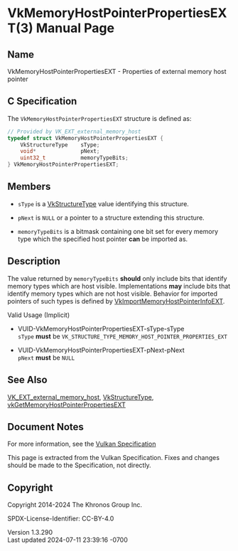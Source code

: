 # VkMemoryHostPointerPropertiesEXT(3) Manual Page

## Name

VkMemoryHostPointerPropertiesEXT - Properties of external memory host
pointer



## <a href="#_c_specification" class="anchor"></a>C Specification

The `VkMemoryHostPointerPropertiesEXT` structure is defined as:

``` c
// Provided by VK_EXT_external_memory_host
typedef struct VkMemoryHostPointerPropertiesEXT {
    VkStructureType    sType;
    void*              pNext;
    uint32_t           memoryTypeBits;
} VkMemoryHostPointerPropertiesEXT;
```

## <a href="#_members" class="anchor"></a>Members

- `sType` is a [VkStructureType](https://registry.khronos.org/vulkan/specs/1.3-extensions/man/html/VkStructureType.html) value identifying
  this structure.

- `pNext` is `NULL` or a pointer to a structure extending this
  structure.

- `memoryTypeBits` is a bitmask containing one bit set for every memory
  type which the specified host pointer **can** be imported as.

## <a href="#_description" class="anchor"></a>Description

The value returned by `memoryTypeBits` **should** only include bits that
identify memory types which are host visible. Implementations **may**
include bits that identify memory types which are not host visible.
Behavior for imported pointers of such types is defined by <a
href="https://registry.khronos.org/vulkan/specs/1.3-extensions/html/vkspec.html#host-memory-import-non-visible-type"
target="_blank" rel="noopener"></a>[VkImportMemoryHostPointerInfoEXT](https://registry.khronos.org/vulkan/specs/1.3-extensions/man/html/VkImportMemoryHostPointerInfoEXT.html).

Valid Usage (Implicit)

- <a href="#VUID-VkMemoryHostPointerPropertiesEXT-sType-sType"
  id="VUID-VkMemoryHostPointerPropertiesEXT-sType-sType"></a>
  VUID-VkMemoryHostPointerPropertiesEXT-sType-sType  
  `sType` **must** be
  `VK_STRUCTURE_TYPE_MEMORY_HOST_POINTER_PROPERTIES_EXT`

- <a href="#VUID-VkMemoryHostPointerPropertiesEXT-pNext-pNext"
  id="VUID-VkMemoryHostPointerPropertiesEXT-pNext-pNext"></a>
  VUID-VkMemoryHostPointerPropertiesEXT-pNext-pNext  
  `pNext` **must** be `NULL`

## <a href="#_see_also" class="anchor"></a>See Also

[VK_EXT_external_memory_host](https://registry.khronos.org/vulkan/specs/1.3-extensions/man/html/VK_EXT_external_memory_host.html),
[VkStructureType](https://registry.khronos.org/vulkan/specs/1.3-extensions/man/html/VkStructureType.html),
[vkGetMemoryHostPointerPropertiesEXT](https://registry.khronos.org/vulkan/specs/1.3-extensions/man/html/vkGetMemoryHostPointerPropertiesEXT.html)

## <a href="#_document_notes" class="anchor"></a>Document Notes

For more information, see the <a
href="https://registry.khronos.org/vulkan/specs/1.3-extensions/html/vkspec.html#VkMemoryHostPointerPropertiesEXT"
target="_blank" rel="noopener">Vulkan Specification</a>

This page is extracted from the Vulkan Specification. Fixes and changes
should be made to the Specification, not directly.

## <a href="#_copyright" class="anchor"></a>Copyright

Copyright 2014-2024 The Khronos Group Inc.

SPDX-License-Identifier: CC-BY-4.0

Version 1.3.290  
Last updated 2024-07-11 23:39:16 -0700

